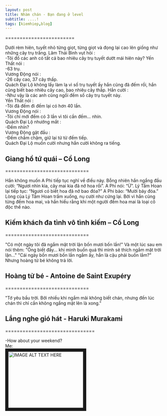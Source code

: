 ```yaml
---
layout: post
title: Nhàm chán - Bạn đang ở level 
subtitle: ....!
tags: [kiemhiep,blog]
---
```

========================<br/>


Dưới rèm hiên, tuyết nhỏ từng giọt, từng giọt và đọng lại cao lên giống như những cây trụ trắng.
Lâm Thái Bình vụt hỏi :<br/>
 -Tôi đố các anh có tất cả bao nhiêu cây trụ tuyết dướt mái hiên này?
Yến Thất nói :<br/>
 -63 trụ.<br/>
Vương Động nói :<br/>
-26 cây cao, 37 cây thấp.<br/>
Quách Đại Lộ không lấy làm lạ vì số trụ tuyết ấy hắn cũng đã đếm rồi, hắn cũng biết bao nhiêu cây cao, bao nhiêu cây thấp.
Hắn cười :<br/>
-Như vậy là các anh cũng ngồi đếm số cây trụ tuyết này.<br/>
Yến Thất nói :<br/>
 -Tôi đã đếm đi đếm lại có hơn 40 lần.<br/>
Vương Động nói :<br/>
-Tôi chỉ mới đếm có 3 lần vì tôi cần đếm... nhín.<br/>
Quách Đại Lộ nhướng mắt :<br/>
-Đếm nhín?<br/>
Vương Động gật đầu :<br/>
-Đếm chầm chậm, giữ lại từ từ đếm tiếp.<br/>
Quách Đại Lộ muốn cười nhưng hắn cười không ra tiếng. <br/>

## Giang hồ tứ quái – Cổ Long
=============================<br/>

 Hắn không muốn A Phi tiếp tục nghĩ về điều này. Bỗng nhiên hắn ngẩng đầu cười: “Ngươi nhìn kìa, cây mai kia đã nở hoa rồi”.
A Phi nói: “Ừ”. Lý Tầm Hoan lại tiếp tục: “Ngươi có biết hoa đã nở bao đóa?”
A Phi bảo: “Mười bảy đóa.”
Lòng của Lý Tầm Hoan trầm xuống, nụ cười như cứng lại. Bởi vì hắn cũng từng đếm hoa mai, và hắn hiểu rằng khi một người đếm hoa mai là loại cô độc thế nào. <br/>

## Kiếm khách đa tình vô tình kiếm – Cổ Long
=============================<br/>

 "Có một ngày tôi đã ngắm mặt trời lặn bốn mươi bốn lần!"
 Và một lúc sau em nói thêm:
 "Ông biết đấy... khi mình buồn quá thì mình sẽ thích ngắm mặt trời lặn..."
 "Cái ngày bốn mươi bốn lần ngắm ấy, hẳn là cậu phải buồn lắm?"
 Nhưng hoàng tử bé không trả lời. <br/>
## Hoàng tử bé - Antoine de Saint Exupéry
=============================<br/>


"Tớ yêu bầu trời. Bởi nhiều khi ngắm mãi không biết chán, nhưng đến lúc chán thì chỉ cần không ngẩng mặt lên là xong."
<br/>
## Lắng nghe gió hát - Haruki Murakami
===============================<br/>

-How about your weekend?<br/>
Me:<br/>
<a href="https://www.youtube.com/watch?v=wZZ7oFKsKzY"
target="_blank"><img src="https://i.kym-cdn.com/entries/icons/mobile/000/005/608/nyan-cat-01-625x450.jpg" 
alt="IMAGE ALT TEXT HERE" width="240" height="180" border="10" /></a>
